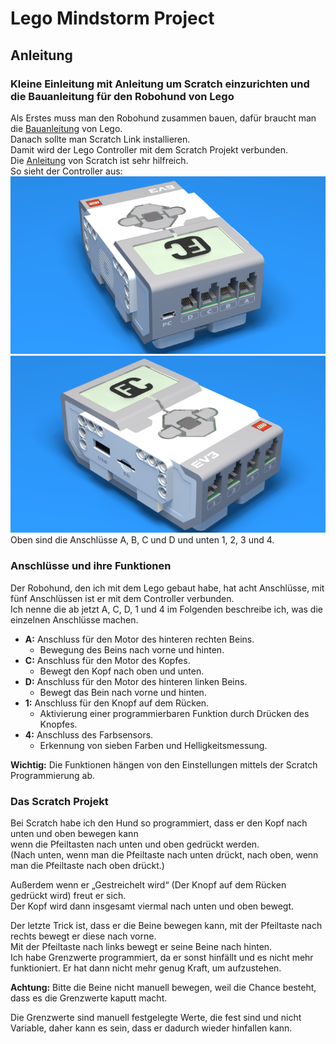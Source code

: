 # Lego Mindstorm Project
 ## Anleitung  
  ### Kleine Einleitung mit Anleitung um Scratch einzurichten und die Bauanleitung für den Robohund von Lego
   Als Erstes muss man den Robohund zusammen bauen, dafür braucht man die [Bauanleitung](https://assets.education.lego.com/v3/assets/blt293eea581807678a/blt074d025a1a1eccd9/5f8801e41189001a2dc76d4d/ev3-model-core-set-puppy.pdf?locale=de-de "Link zur Bauanleitung") von Lego.  
   Danach sollte man Scratch Link installieren.  
   Damit wird der Lego Controller mit dem Scratch Projekt verbunden.  
   Die [Anleitung](https://scratch.mit.edu/ev3 "Link zur Anleitung") von Scratch ist sehr hilfreich.  
   So sieht der Controller aus:  
   ![Controller Bild oben](https://github.com/Hjordans/Lego-Mindstorm-Project/blob/main/Lego-Controller-oben.png "Bild vom Controller von oben") 
   ![Controller Bild unten](https://github.com/Hjordans/Lego-Mindstorm-Project/blob/main/Lego-Controller-unten.png "Bild vom Controller von unten")  
   Oben sind die Anschlüsse A, B, C und D und unten 1, 2, 3 und 4.

   ### Anschlüsse und ihre Funktionen
   Der Robohund, den ich mit dem Lego gebaut habe, hat acht Anschlüsse, mit fünf Anschlüssen ist er mit dem Controller verbunden.  
   Ich nenne die ab jetzt A, C, D, 1 und 4 im Folgenden beschreibe ich, was die einzelnen Anschlüsse machen.
   
   + **A:** Anschluss für den Motor des hinteren rechten Beins.
		+ Bewegung des Beins nach vorne und hinten.
   + **C:** Anschluss für den Motor des Kopfes.
		+ Bewegt den Kopf nach oben und unten.
   + **D:** Anschluss für den Motor des hinteren linken Beins.
		+ Bewegt das Bein nach vorne und hinten.
   + **1:** Anschluss für den Knopf auf dem Rücken.
		+ Aktivierung einer programmierbaren Funktion durch Drücken des Knopfes.
   + **4:** Anschluss des Farbsensors.
		+ Erkennung von sieben Farben und Helligkeitsmessung.
   
   **Wichtig:** Die Funktionen hängen von den Einstellungen mittels der Scratch Programmierung ab.

   ### Das Scratch Projekt
   Bei Scratch habe ich den Hund so programmiert, dass er den Kopf nach unten und oben bewegen kann  
   wenn die Pfeiltasten nach unten und oben gedrückt werden.  
   (Nach unten, wenn man die Pfeiltaste nach unten drückt, nach oben, wenn man die Pfeiltaste nach oben drückt.)  
   
   Außerdem wenn er „Gestreichelt wird“ (Der Knopf auf dem Rücken gedrückt wird) freut er sich.  
   Der Kopf wird dann insgesamt viermal nach unten und oben bewegt.

   Der letzte Trick ist, dass er die Beine bewegen kann, mit der Pfeiltaste nach rechts bewegt er diese nach vorne.  
   Mit der Pfeiltaste nach links bewegt er seine Beine nach hinten.  
   Ich habe Grenzwerte programmiert, da er sonst hinfällt und es nicht mehr funktioniert. 
   Er hat dann nicht mehr genug Kraft, um aufzustehen.  
   
   **Achtung:** Bitte die Beine nicht manuell bewegen, weil die Chance besteht, dass es die Grenzwerte kaputt macht.  
   
   Die Grenzwerte sind manuell festgelegte Werte, die fest sind und nicht Variable, daher kann es sein, dass er dadurch wieder hinfallen kann. 
